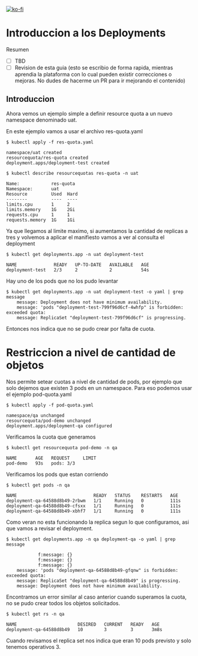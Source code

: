 [![ko-fi](https://www.ko-fi.com/img/githubbutton_sm.svg)](https://ko-fi.com/josephefranco)

# Introduccion a los Deployments

Resumen

- [ ] TBD
- [ ] Revision de esta guia (esto se escribio de forma rapida, mientras aprendia la plataforma con lo cual pueden existir correcciones o mejoras. No dudes de hacerme un PR para ir mejorando el contenido)
 
## Introduccion
Ahora vemos un ejemplo simple a definir resource quota a un nuevo namespace denominado uat.

En este ejemplo vamos a usar el archivo res-quota.yaml

```
$ kubectl apply -f res-quota.yaml

namespace/uat created
resourcequota/res-quota created
deployment.apps/deployment-test created
```


```
$ kubectl describe resourcequotas res-quota -n uat 

Name:            res-quota
Namespace:       uat
Resource         Used  Hard
--------         ----  ----
limits.cpu       1     2
limits.memory    1G    2Gi
requests.cpu     1     1
requests.memory  1G    1Gi
```

Ya que llegamos al limite maximo, si aumentamos la cantidad de replicas a tres y volvemos a aplicar el manifiesto vamos a ver al consulta el deployment

```
$ kubectl get deployments.app -n uat deployment-test 

NAME              READY   UP-TO-DATE   AVAILABLE   AGE
deployment-test   2/3     2            2           54s
```
Hay uno de los pods que no los pudo levantar


```
$ kubectl get deployments.app -n uat deployment-test -o yaml | grep message
    message: Deployment does not have minimum availability.
    message: 'pods "deployment-test-799f96d6cf-4whfp" is forbidden: exceeded quota:
    message: ReplicaSet "deployment-test-799f96d6cf" is progressing.
```

Entonces nos indica que no se pudo crear por falta de cuota.


# Restriccion a nivel de cantidad de objetos

Nos permite setear cuotas a nivel de cantidad de pods, por ejemplo que solo dejemos que existen 3 pods en un namespace.
Para eso podemos usar el ejemplo pod-quota.yaml

```
$ kubectl apply -f pod-quota.yaml

namespace/qa unchanged
resourcequota/pod-demo unchanged
deployment.apps/deployment-qa configured
```

Verificamos la cuota que generamos

```
$ kubectl get resourcequota pod-demo -n qa

NAME       AGE   REQUEST     LIMIT
pod-demo   93s   pods: 3/3
```

Verificamos los pods que estan corriendo
```
$ kubectl get pods -n qa

NAME                             READY   STATUS    RESTARTS   AGE
deployment-qa-64588d8b49-2rbwm   1/1     Running   0          111s
deployment-qa-64588d8b49-cfsxx   1/1     Running   0          111s
deployment-qa-64588d8b49-xbhf7   1/1     Running   0          111s
```

Como veran no esta funcionando la replica segun lo que configuramos, asi que vamos a revisar el deployment.
```
$ kubectl get deployments.app -n qa deployment-qa -o yaml | grep message

            f:message: {}
            f:message: {}
            f:message: {}
    message: 'pods "deployment-qa-64588d8b49-gfqnw" is forbidden: exceeded quota:
    message: ReplicaSet "deployment-qa-64588d8b49" is progressing.
    message: Deployment does not have minimum availability.
```
Encontramos un error similar al caso anterior cuando superamos la cuota, no se pudo crear todos los objetos solicitados. 

```
$ kubectl get rs -n qa                                        

NAME                       DESIRED   CURRENT   READY   AGE
deployment-qa-64588d8b49   10        3         3       3m8s
```

Cuando revisamos el replica set nos indica que eran 10 pods previsto y solo tenemos operativos 3.
